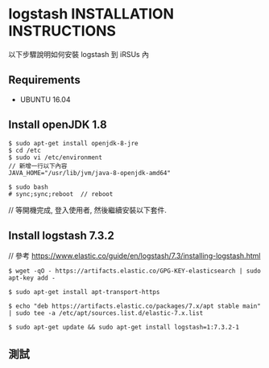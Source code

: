 # logstash INSTALLATION INSTRUCTIONS
以下步驟說明如何安裝 logstash 到 iRSUs 內

## Requirements
* UBUNTU 16.04

## Install openJDK 1.8

    $ sudo apt-get install openjdk-8-jre
    $ cd /etc
    $ sudo vi /etc/environment   
    // 新增一行以下內容
    JAVA_HOME="/usr/lib/jvm/java-8-openjdk-amd64"
    
    $ sudo bash
    # sync;sync;reboot  // reboot

// 等開機完成, 登入使用者, 然後繼續安裝以下套件.

## Install logstash 7.3.2
// 參考  https://www.elastic.co/guide/en/logstash/7.3/installing-logstash.html

    $ wget -qO - https://artifacts.elastic.co/GPG-KEY-elasticsearch | sudo apt-key add -
    
    $ sudo apt-get install apt-transport-https
    
    $ echo "deb https://artifacts.elastic.co/packages/7.x/apt stable main" | sudo tee -a /etc/apt/sources.list.d/elastic-7.x.list
    
    $ sudo apt-get update && sudo apt-get install logstash=1:7.3.2-1

## 測試

